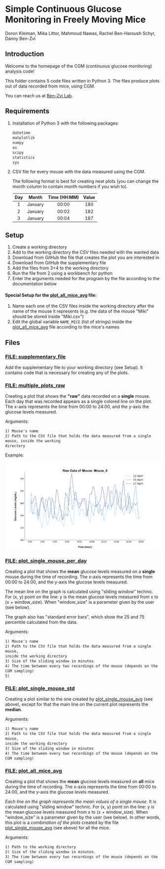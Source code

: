 # Simple Continuous Glucose Monitoring in Freely Moving Mice 

Doron Kleiman, Mika Littor, Mahmoud Nawas, Rachel Ben-Haroush Schyr, Danny Ben-Zvi 

## Introduction
Welcome to the homepage of the CGM (continuous glucose monitoring) analysis code!

This folder contains 5 code files written in Python 3.
The files produce plots out of data recorded from mice, using CGM.

You can reach us at [Ben-Zvi Lab](https://www.benzvilab.com/).

## Requirements 
1. Installation of Python 3 with the following packages:
   ```
   datetime
   matplotlib
   numpy
   os
   scipy
   statistics
   sys
   ```
2. CSV file for every mouse with the data measured using the CGM.

   The following format is best for creating neat plots 
(you can change the month column to contain month numbers if you wish to).

   | Day |  Month  | Time (HH:MM) | Value | 
   |:---:|:-------:|:------------:|:-----:|
   |  1  | January |    00:00     |  180  |
   |  2  | January |    00:02     |  182  |
   |  3  | January |    00:04     |  187  |

## Setup
1. Create a working directory
2. Add to the working directory the CSV files needed with the wanted data
3. Download from GitHub the file that creates the plot you are interested in 
4. Download from GitHub the supplementary file 
5. Add the files from 3+4 to the working directory
6. Run the file from 2 using a workbench for python
7. Enter the arguments needed for the program by the file according to the documentation below

#### Special Setup for the [plot_all_mice_avg](plot_all_mice.py) file:
1. Name each one of the CSV files inside the working directory 
after the name of the mouse it represents 
(e.g. the data of the mouse "Miki" should be stored inside "Miki.csv")
2. Edit the global variable ```NAME_MICE``` (list of strings) inside the [plot_all_mice_avg](plot_all_mice.py) 
file according to the mice's names 

## Files
### [FILE: supplementary_file](supplementary_file.py)
Add the supplementary file to your working directory (see Setup).
It contains code that is necessary for creating any of the plots.

### [FILE: multiple_plots_raw](multiple_plots_raw.py)
Creating a plot that shows the **"raw"** data recorded on a **single** mouse. 
Each day that was recorded appears as a single colored line on the plot.
The x-axis represents the time from 00:00 to 24:00, and the y-axis the glucose levels measured.

Arguments:
```
1) Mouse's name 
2) Path to the CSV file that holds the data measured from a single mouse, inside the working 
directory
```

Example:

![raw_image](graphs/raw%20data%20single%20mouse.png)

### [FILE: plot_single_mouse_per_day](plot_single_mouse_per_day.py)
Creating a plot that shows the **mean** glucose levels measured on a **single** mouse
during the time of recording. The x-axis represents the time from 00:00 to 24:00, 
and the y-axis the glucose levels measured. 

The mean line on the graph is calculated using "sliding window" technic. 
For (x, y) point on the line: y is the mean glucose levels 
measured from x to (x + window_size). When "window_size" is a parameter given by
the user (see below).

The graph also has "standard error bars", which show the 25 and 75 percentile calculated from the data.

Arguments:
```
1) Mouse's name
2) Path to the CSV file that holds the data measured from a single mouse, 
inside the working directory
3) Size of the sliding window in minutes
4) The time between every two recordings of the mouse (depends on the CGM sampling)
5) 
```

### [FILE: plot_single_mouse_std](plot_single_mouse_std.py)
Creating a plot similar to the one created by [plot_single_mouse_avg](plot_single_mouse_avg.py)
(see above), except for that the main line on the current plot represents the **median**.

Arguments:
```
1) Mouse's name
2) Path to the CSV file that holds the data measured from a single mouse, 
inside the working directory
3) Size of the sliding window in minutes
4) The time between every two recordings of the mouse (depends on the CGM sampling)
```

### [FILE: plot_all_mice_avg](plot_all_mice.py)
Creating a plot that shows the **mean** glucose levels measured on **all** mice during
the time of recording. The x-axis represents the time from 00:00 to 24:00, 
and the y-axis the glucose levels measured. 

_Each line on the graph represents the mean values of a single mouse._ It is calculated using "sliding window" technic. 
For (x, y) point on the line: y is the mean glucose levels 
measured from x to (x + window_size). When "window_size" is a parameter given by
the user (see below). 
In other words, this plot is a _combination of the plots_ created by the file 
[plot_single_mouse_avg](plot_single_mouse_avg.py) (see above) for all the mice. 

Arguments:
```
1) Path to the working directory
2) Size of the sliding window in minutes.
3) The time between every two recordings of the mouse (depends on the CGM sampling)
```
